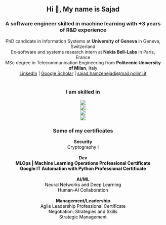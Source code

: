 <!-- Intro -->
<div align="center">
  <h2>Hi 👋, My name is <b>Sajad</b></h2>
  <h3>A software engineer skilled in machine learning with +3 years of R&D experience</h3>
  <div>PhD candidate in Information Systems at <strong>University of Geneva</strong> in Geneva, Switzerland</div>
  <div>Ex-software and systems research intern at <strong>Nokia Bell-Labs</strong> in Paris, France</div>
  <div> MSc degree in Telecommunication Engineering from <strong>Politecnic University of Milan</strong>, Italy</div>
  <div>
    <a href="https://www.linkedin.com/in/sajadh76/">LinkedIn</a> | 
    <a href="https://scholar.google.com/citations?user=KvSyQNEAAAAJ&hl=en">Google Scholar</a> | 
    <a href="mailto:sajad.hamzenejadi@mail.polimi.it">sajad.hamzenejadi@mail.polimi.it</a>
  </div>
</div>
<br>
<!-- Skill Icons -->
<!-- https://github.com/LelouchFR/skill-icons -->
<h3 align="center"> I am skilled in </h3>
<p align="center">
  <a href="https://go-skill-icons.vercel.app">  
    <img src="https://go-skill-icons.vercel.app/api/icons?i=git,py,cpp,vmwareworkstation,docker&theme=light" /><br>
    <img src="https://go-skill-icons.vercel.app/api/icons?i=aws,jenkins,ansible,nix,linux&theme=light" /><br>
    <img src="https://go-skill-icons.vercel.app/api/icons?i=bash,cuda,huggingface,tensorflow,pytorch&theme=light" /><br>
    <img src="https://go-skill-icons.vercel.app/api/icons?i=sklearn,pandas,numpy,scipy,matplotlib&theme=light" /><br>
<!--     <img src="https://go-skill-icons.vercel.app/api/icons?i=git,py,cpp,vmwareworkstation,docker,aws,jenkins,ansible,nix,linux,bash,cuda,huggingface,tensorflow,pytorch,sklearn,pandas,numpy,scipy,matplotlib&theme=light" /><br> -->
  </a>
</p>

<!-- Certificates -->
<h3 align="center"> Some of my certificates </h3>
<div align="center">
    <div><strong>Security</strong></div>
    <a href="https://coursera.org/share/368cc3df8047791e0c2b27162d8702b4" style="color:black; text-decoration:none;">Cryptography I</a><br>
    <br>
    <div><strong>Dev</strong></div>
    <a href="https://coursera.org/share/50263129b1a89bf1ef9a4942849dc313" style="color:black; text-decoration:none; font-weight:bold;">MLOps | Machine Learning Operations Professional Certificate</a><br>
    <a href="https://coursera.org/share/ac420561d38e9ebc8bbbd53f321282f8" style="color:black; text-decoration:none; font-weight:bold;">Google IT Automation with Python Professional Certificate</a><br>
    <br>
    <div><strong>AI/ML</strong></div>
    <a href="https://coursera.org/share/3239c6a928080da767eeeca3a10fac93" style="color:black; text-decoration:none;">Neural Networks and Deep Learning</a><br>
    <a href="https://drive.google.com/file/d/1XoifYxYClmiy7scbVIZJKoxiSD2QRRdW/view?usp=sharing" style="color:black; text-decoration:none;">Human-AI Collaboration</a><br>
    <br>  
    <div><strong>Management/Leadership</strong></div>
    <a href="https://coursera.org/share/aa34241f7eb0ef713d8dd872f1b05bf0" style="color:black; text-decoration:none;">Agile Leadership Professional Certificate</a><br>
    <a href="https://coursera.org/share/ec6e69d4abfb2e84e9c3a3a444ec6f40" style="color:black; text-decoration:none;">Negotiation: Strategies and Skills</a> <br>
    <a href="https://coursera.org/share/7b209eac8ebd57fbf9b1887fdce9c149" style="color:black; text-decoration:none;">Strategic Management</a>

</div>
